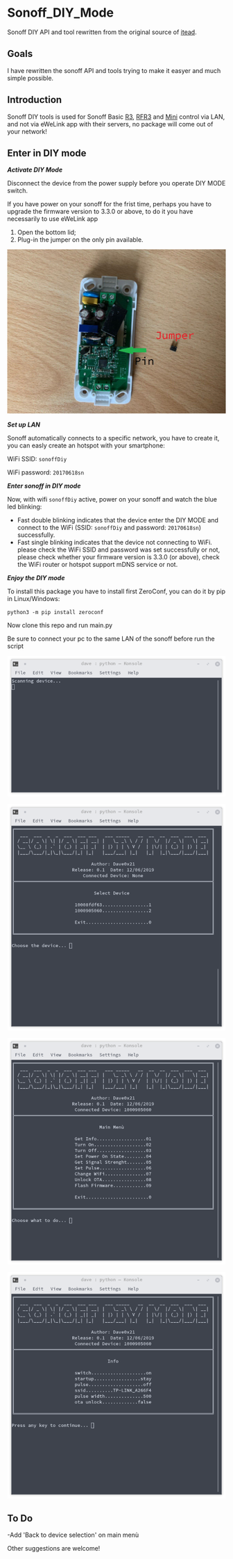 # Sonoff_DIY_Mode
Sonoff DIY API and tool rewritten from the original source of [itead](https://github.com/itead/Sonoff_Devices_DIY_Tools).

## Goals
I have rewritten the sonoff API and tools trying to make it easyer and much simple possible.

## Introduction
Sonoff DIY tools is used for Sonoff Basic [R3](https://www.itead.cc/sonoff-basicr3-wifi-diy-smart-switch.html), [RFR3](https://www.itead.cc/sonoff-rfr3.html) and [Mini](https://www.itead.cc/sonoff-mini.html) control via LAN, and not via eWeLink app with their servers, no package will come out of your network!

## Enter in DIY mode

***Activate DIY Mode***

Disconnect the device from the power supply before you operate DIY MODE switch.

If you have power on your sonoff for the frist time, perhaps you have to upgrade the firmware version to 3.3.0 or above, to do it you have necessarily to use eWeLink app

1. Open the bottom lid;
2. Plug-in the jumper on the only pin available.

![DIY Mode Activation](https://raw.githubusercontent.com/Dave0x21/Sonoff_DIY_Mode/master/pictures/photo_2019-12-07_10-41-13.jpg)

***Set up LAN***

Sonoff automatically connects to a specific network, you have to create it, you can easly create an hotspot with your smartphone:

WiFi SSID: `sonoffDiy`

WiFi password: `20170618sn`

***Enter sonoff in DIY mode***

Now, with wifi `sonoffDiy` active, power on your sonoff and watch the blue led blinking:

- Fast double blinking indicates that the device enter the DIY MODE and connect to the WiFi  (SSID: `sonoffDiy` and password: `20170618sn`)  successfully.
- Fast single blinking indicates that the device not connecting to WiFi. please check the WiFi SSID and password was set successfully or not, please check whether your firmware version is 3.3.0 (or above), check the WiFi router or hotspot support mDNS service or not.

***Enjoy the DIY mode***

To install this package you have to install first ZeroConf, you can do it by pip in Linux/Windows:

```
python3 -m pip install zeroconf
```
Now clone this repo and run main.py

Be sure to connect your pc to the same LAN of the sonoff before run the script

![Screen1](https://raw.githubusercontent.com/Dave0x21/Sonoff_DIY_Mode/master/pictures/screenshot1.png)

![Screen4](https://raw.githubusercontent.com/Dave0x21/Sonoff_DIY_Mode/master/pictures/screenshot4.png)

![Screen2](https://raw.githubusercontent.com/Dave0x21/Sonoff_DIY_Mode/master/pictures/screenshot2.png)

![Screen3](https://raw.githubusercontent.com/Dave0x21/Sonoff_DIY_Mode/master/pictures/screenshot3.png)

## To Do

-Add 'Back to device selection' on main menù

Other suggestions are welcome!
